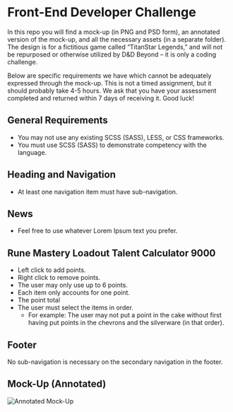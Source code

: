 # Front-End Developer Challenge
In this repo you will find a mock-up (in PNG and PSD form), an annotated version of the mock-up, and all the necessary assets (in a separate folder). The design is for a fictitious game called “TitanStar Legends,” and will not be repurposed or otherwise utilized by D&D Beyond – it is only a coding challenge.

Below are specific requirements we have which cannot be adequately expressed through the mock-up.  This is not a timed assignment, but it should probably take 4-5 hours. We ask that you have your assessment completed and returned within 7 days of receiving it. Good luck!

## General Requirements
- You may not use any existing SCSS (SASS), LESS, or CSS frameworks.
- You must use SCSS (SASS) to demonstrate competency with the language.

## Heading and Navigation
- At least one navigation item must have sub-navigation.

## News
- Feel free to use whatever Lorem Ipsum text you prefer.

## Rune Mastery Loadout Talent Calculator 9000
- Left click to add points.
- Right click to remove points.
- The user may only use up to 6 points.
- Each item only accounts for one point.
- The point total 
- The user must select the items in order.
    - For example: The user may not put a point in the cake without first having put points in the chevrons and the silverware (in that order).

## Footer
No sub-navigation is necessary on the secondary navigation in the footer.

## Mock-Up (Annotated)

![Annotated Mock-Up](./front-end-developer-challenge-annotated.jpg)
